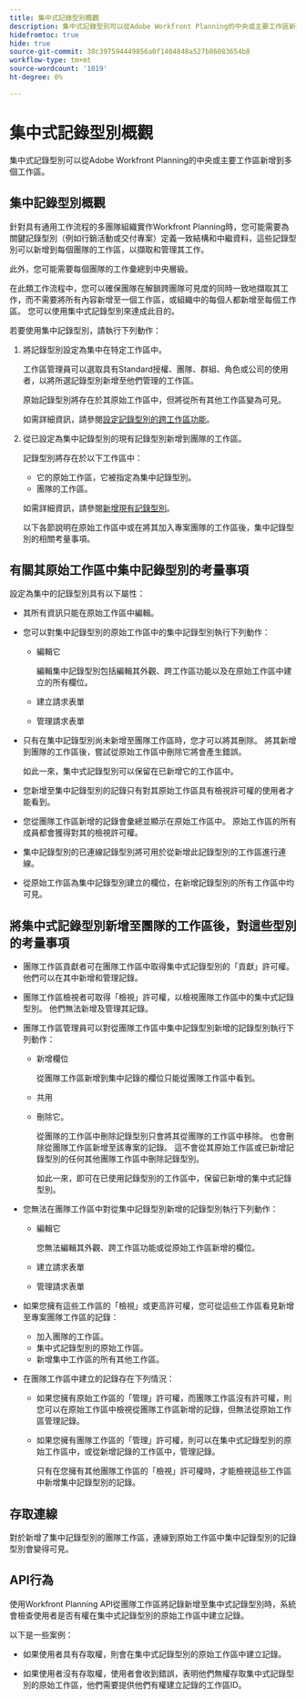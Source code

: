 ```yaml
---
title: 集中式記錄型別概觀
description: 集中式記錄型別可以從Adobe Workfront Planning的中央或主要工作區新增到多個工作區。
hidefromtoc: true
hide: true
source-git-commit: 38c397594449856a0f1404848a527b86083654b8
workflow-type: tm+mt
source-wordcount: '1019'
ht-degree: 0%

---
```


<!-- add these to the metadata, when making this public: 

feature: Workfront Planning
role: User, Admin
author: Alina
recommendations: noDisplay, noCatalog
-->

# 集中式記錄型別概觀

集中式記錄型別可以從Adobe Workfront Planning的中央或主要工作區新增到多個工作區。

## 集中記錄型別概觀

針對具有通用工作流程的多團隊組織實作Workfront Planning時，您可能需要為關鍵記錄型別（例如行銷活動或交付專案）定義一致結構和中繼資料，這些記錄型別可以新增到每個團隊的工作區，以擷取和管理其工作。

此外，您可能需要每個團隊的工作彙總到中央層級。

在此類工作流程中，您可以確保團隊在解鎖跨團隊可見度的同時一致地擷取其工作，而不需要將所有內容新增至一個工作區，或組織中的每個人都新增至每個工作區。 您可以使用集中式記錄型別來達成此目的。

若要使用集中記錄型別，請執行下列動作：

1. 將記錄型別設定為集中在特定工作區中。

   工作區管理員可以選取具有Standard授權、團隊、群組、角色或公司的使用者，以將所選記錄型別新增至他們管理的工作區。

   原始記錄型別將存在於其原始工作區中，但將從所有其他工作區變為可見。

   如需詳細資訊，請參閱[設定記錄型別的跨工作區功能](/help/quicksilver/planning/architecture/configure-record-type-cross-workspace-capabilities.md)。
1. 從已設定為集中記錄型別的現有記錄型別新增到團隊的工作區。

   記錄型別將存在於以下工作區中：

   * 它的原始工作區，它被指定為集中記錄型別。
   * 團隊的工作區。

   如需詳細資訊，請參閱[新增現有記錄型別](/help/quicksilver/planning/architecture/add-cross-workspace-record-types.md)。

   以下各節說明在原始工作區中或在將其加入專案團隊的工作區後，集中記錄型別的相關考量事項。

## 有關其原始工作區中集中記錄型別的考量事項

設定為集中的記錄型別具有以下屬性：

* 其所有資訊只能在原始工作區中編輯。

* 您可以對集中記錄型別的原始工作區中的集中記錄型別執行下列動作：

   * 編輯它

     編輯集中記錄型別包括編輯其外觀、跨工作區功能以及在原始工作區中建立的所有欄位。
   * 建立請求表單
   * 管理請求表單

* 只有在集中記錄型別尚未新增至團隊工作區時，您才可以將其刪除。 將其新增到團隊的工作區後，嘗試從原始工作區中刪除它將會產生錯誤。

  如此一來，集中式記錄型別可以保留在已新增它的工作區中。
* 您新增至集中記錄型別的記錄只有對其原始工作區具有檢視許可權的使用者才能看到。
* 您從團隊工作區新增的記錄會彙總並顯示在原始工作區中。 原始工作區的所有成員都會獲得對其的檢視許可權。

* 集中記錄型別的已連線記錄型別將可用於從新增此記錄型別的工作區進行連線。

* 從原始工作區為集中記錄型別建立的欄位，在新增記錄型別的所有工作區中均可見。

## 將集中式記錄型別新增至團隊的工作區後，對這些型別的考量事項

* 團隊工作區貢獻者可在團隊工作區中取得集中式記錄型別的「貢獻」許可權。 他們可以在其中新增和管理記錄。

* 團隊工作區檢視者可取得「檢視」許可權，以檢視團隊工作區中的集中式記錄型別。 他們無法新增及管理其記錄。

* 團隊工作區管理員可以對從團隊工作區中集中記錄型別新增的記錄型別執行下列動作：

   * 新增欄位

     從團隊工作區新增到集中記錄的欄位只能從團隊工作區中看到。
   * 共用
   * 刪除它。

     從團隊的工作區中刪除記錄型別只會將其從團隊的工作區中移除。 也會刪除從團隊工作區新增至該專案的記錄。 這不會從其原始工作區或已新增記錄型別的任何其他團隊工作區中刪除記錄型別。

     如此一來，即可在已使用記錄型別的工作區中，保留已新增的集中式記錄型別。

* 您無法在團隊工作區中對從集中記錄型別新增的記錄型別執行下列動作：

   * 編輯它

     您無法編輯其外觀、跨工作區功能或從原始工作區新增的欄位。
   * 建立請求表單
   * 管理請求表單

* 如果您擁有這些工作區的「檢視」或更高許可權，您可從這些工作區看見新增至專案團隊工作區的記錄：

   * 加入團隊的工作區。
   * 集中式記錄型別的原始工作區。
   * 新增集中工作區的所有其他工作區。

* 在團隊工作區中建立的記錄存在下列情況：

   * 如果您擁有原始工作區的「管理」許可權，而團隊工作區沒有許可權，則您可以在原始工作區中檢視從團隊工作區新增的記錄，但無法從原始工作區管理記錄。
   * 如果您擁有團隊工作區的「管理」許可權，則可以在集中式記錄型別的原始工作區中，或從新增記錄的工作區中，管理記錄。

     只有在您擁有其他團隊工作區的「檢視」許可權時，才能檢視這些工作區中新增集中記錄型別的記錄。

## 存取連線

對於新增了集中記錄型別的團隊工作區，連線到原始工作區中集中記錄型別的記錄型別會變得可見。

## API行為

使用Workfront Planning API從團隊工作區將記錄新增至集中式記錄型別時，系統會檢查使用者是否有權在集中式記錄型別的原始工作區中建立記錄。

以下是一些案例：

* 如果使用者具有存取權，則會在集中式記錄型別的原始工作區中建立記錄。

* 如果使用者沒有存取權，使用者會收到錯誤，表明他們無權存取集中式記錄型別的原始工作區，他們需要提供他們有權建立記錄的工作區ID。